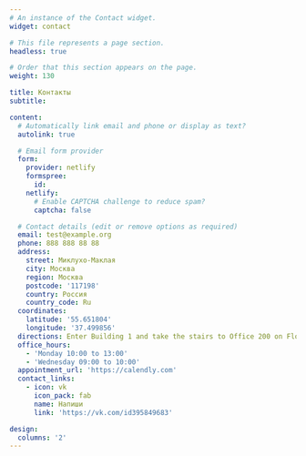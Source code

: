 ```yaml
---
# An instance of the Contact widget.
widget: contact

# This file represents a page section.
headless: true

# Order that this section appears on the page.
weight: 130

title: Контакты
subtitle:

content:
  # Automatically link email and phone or display as text?
  autolink: true

  # Email form provider
  form:
    provider: netlify
    formspree:
      id:
    netlify:
      # Enable CAPTCHA challenge to reduce spam?
      captcha: false

  # Contact details (edit or remove options as required)
  email: test@example.org
  phone: 888 888 88 88
  address:
    street: Миклухо-Маклая
    city: Москва
    region: Москва
    postcode: '117198'
    country: Россия
    country_code: Ru
  coordinates:
    latitude: '55.651804'
    longitude: '37.499856'
  directions: Enter Building 1 and take the stairs to Office 200 on Floor 2
  office_hours:
    - 'Monday 10:00 to 13:00'
    - 'Wednesday 09:00 to 10:00'
  appointment_url: 'https://calendly.com'
  contact_links:
    - icon: vk
      icon_pack: fab
      name: Напиши
      link: 'https://vk.com/id395849683'

design:
  columns: '2'
---
```

